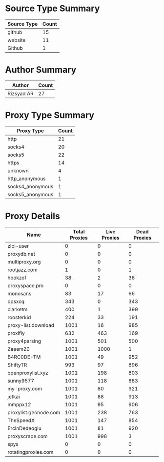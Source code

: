 # Source Type Summary

| Source Type | Count |
|-------------|-------|
| github | 15 |
| website | 11 |
| Github | 1 |


# Author Summary

| Author | Count |
|--------|-------|
| Rizsyad AR | 27 |


# Proxy Type Summary

| Proxy Type | Count |
|------------|-------|
| http | 21 |
| socks4 | 20 |
| socks5 | 22 |
| https | 14 |
| unknown | 4 |
| http_anonymous | 1 |
| socks4_anonymous | 1 |
| socks5_anonymous | 1 |


# Proxy Details

| Name | Total Proxies | Live Proxies | Dead Proxies |
|------|---------------|--------------|---------------|
| zloi-user | 0 | 0 | 0 |
| proxydb.net | 0 | 0 | 0 |
| multiproxy.org | 0 | 0 | 0 |
| rootjazz.com | 1 | 0 | 1 |
| hookzof | 38 | 2 | 36 |
| proxyspace.pro | 0 | 0 | 0 |
| monosans | 83 | 17 | 66 |
| opsxcq | 343 | 0 | 343 |
| clarketm | 400 | 1 | 399 |
| roosterkid | 224 | 33 | 191 |
| proxy-list.download | 1001 | 16 | 985 |
| proxifly | 632 | 463 | 169 |
| proxy4parsing | 1001 | 501 | 500 |
| Zaeem20 | 1001 | 1000 | 1 |
| B4RC0DE-TM | 1001 | 49 | 952 |
| ShiftyTR | 993 | 97 | 896 |
| openproxylist.xyz | 1001 | 198 | 803 |
| sunny9577 | 1001 | 118 | 883 |
| my-proxy.com | 1001 | 80 | 921 |
| jetkai | 1001 | 88 | 913 |
| mmppx12 | 1001 | 95 | 906 |
| proxylist.geonode.com | 1001 | 238 | 763 |
| TheSpeedX | 1001 | 147 | 854 |
| ErcinDedeoglu | 1001 | 81 | 920 |
| proxyscrape.com | 1001 | 998 | 3 |
| spys | 0 | 0 | 0 |
| rotatingproxies.com | 0 | 0 | 0 |
